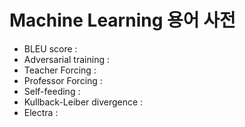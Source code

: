 # Machine Learning 용어 사전


* BLEU score : 
* Adversarial training : 
* Teacher Forcing : 
* Professor Forcing : 
* Self-feeding : 
* Kullback-Leiber divergence :              
* Electra : 